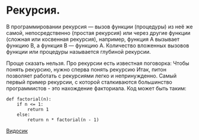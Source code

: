 # Рекурсия.

В программировании рекурсия — вызов функции (процедуры) из неё же самой, непосредственно (простая рекурсия) или через другие функции (сложная или косвенная рекурсия), например, функция A вызывает функцию B, а функция B — функцию A. Количество вложенных вызовов функции или процедуры называется глубиной рекурсии.

 Проще сказать нельзя. Про рекурсии есть известная поговорка:
Чтобы понять рекурсию, нужно сперва понять рекурсию
Итак, питон позволяет работать с рекурсиями легко и непринужденно. Самый первый пример рекурсии, с которой сталкиваются большинство программистов - это нахождение факториала. Код может быть таким:
```
def factorial(n):
    if n <= 1:
        return 1
    else:
        return n * factorial(n - 1)
```
[Видосик](http://www.youtube.com/watch?time_continue=17&v=5wm1eJP4JeU)